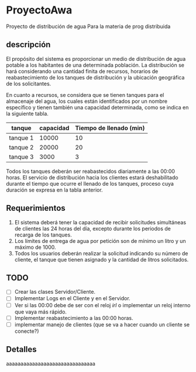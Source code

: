 # ProyectoAwa
Proyecto de distribución de agua Para la materia de prog distribuida

## descripción
El propósito del sistema es proporcionar un medio de distribución de agua potable a los habitantes de una determinada población.
La distribución se hará considerando una cantidad finita de recursos,
horarios de reabastecimiento de los tanques de distribución y la ubicación geográfica de los solicitantes.

En cuanto a recursos, se considera que se tienen tanques para el almacenaje del agua, los cuales están identificados por un nombre específico y tienen también una capacidad determinada, como se indica en la siguiente tabla.

| tanque   | capacidad | Tiempo de llenado (min) |
|----------|-----------|-------------------------|
| tanque 1 | 10000     | 10                      |
| tanque 2 | 20000     | 20                      |
| tanque 3 | 3000      | 3                       |

Todos los tanques deberán ser reabastecidos diariamente a las 00:00 horas.
El servicio de distribución hacia los clientes estará deshabilitado durante el tiempo que ocurre el llenado de los tanques, proceso cuya duración se expresa en la tabla anterior.

## Requerimientos
1. El sistema deberá tener la capacidad de recibir solicitudes simultáneas de clientes las 24 horas del día, 
excepto durante los periodos de recarga de los tanques.
2. Los límites de entrega de agua por petición son de mínimo un litro y un máximo de 1000.
3. Todos los usuarios deberán realizar la solicitud indicando su número de cliente, 
el tanque que tienen asignado y la cantidad de litros solicitados.

## TODO
- [ ] Crear las clases Servidor/Cliente.
- [ ] Implementar Logs en el Cliente y en el Servidor.
- [ ] Ver si las 00:00 debe de ser con el reloj *irl* o implementar un reloj interno que vaya más rápido.
- [ ] Implementar reabastecimiento a las 00:00 horas.
- [ ] implementar manejo de clientes (que se va a hacer cuando un cliente se conecte?)

## Detalles
aaaaaaaaaaaaaaaaaaaaaaaaaaaaaaa
